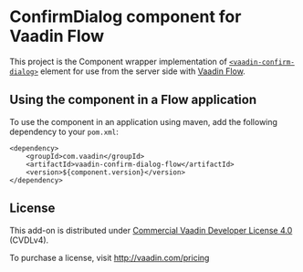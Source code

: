 # ConfirmDialog component for Vaadin Flow

This project is the Component wrapper implementation of [`<vaadin-confirm-dialog>`](https://github.com/vaadin/vaadin-confirm-dialog)
element for use from the server side with [Vaadin Flow](https://github.com/vaadin/flow).

## Using the component in a Flow application

To use the component in an application using maven,
add the following dependency to your `pom.xml`:
```
<dependency>
    <groupId>com.vaadin</groupId>
    <artifactId>vaadin-confirm-dialog-flow</artifactId>
    <version>${component.version}</version>
</dependency>
```

## License

This add-on is distributed under [Commercial Vaadin Developer License 4.0](https://vaadin.com/license/cvdl-4.0) (CVDLv4).

To purchase a license, visit http://vaadin.com/pricing
